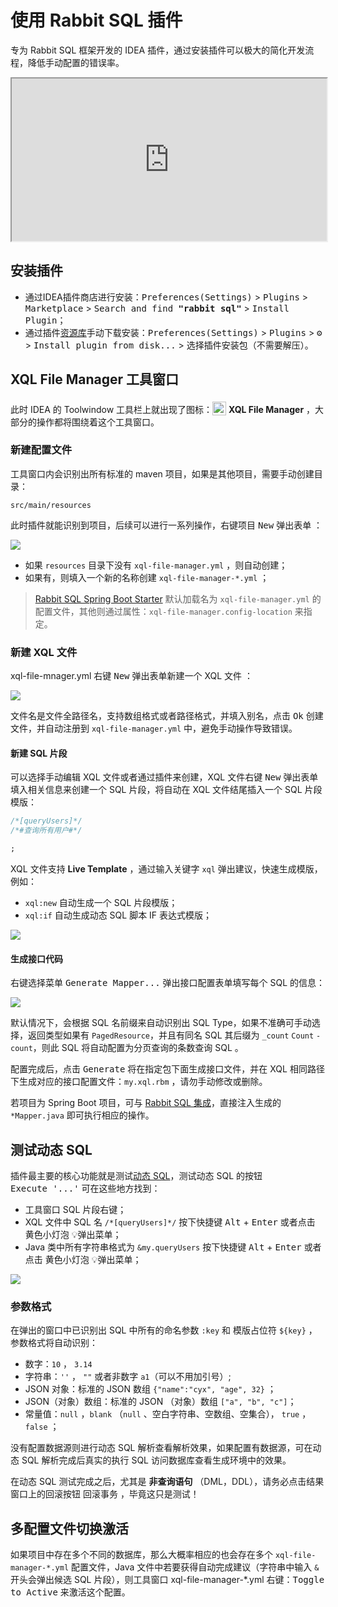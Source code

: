 # 使用 Rabbit SQL 插件

专为 Rabbit SQL 框架开发的 IDEA 插件，通过安装插件可以极大的简化开发流程，降低手动配置的错误率。

<iframe width="100%" height="260px" src="https://plugins.jetbrains.com/embeddable/card/21403"></iframe>

## 安装插件

- 通过IDEA插件商店进行安装：<kbd>Preferences(Settings)</kbd> > <kbd>Plugins</kbd> > <kbd>Marketplace</kbd> > <kbd>Search and find <b>"rabbit sql"</b></kbd> > <kbd>Install Plugin</kbd>；
- 通过插件[资源库](https://plugins.jetbrains.com/plugin/21403-rabbit-sql/versions)手动下载安装：<kbd>Preferences(Settings)</kbd> > <kbd>Plugins</kbd> > <kbd>⚙️</kbd> > <kbd>Install plugin from disk...</kbd> > 选择插件安装包（不需要解压）。

## XQL File Manager 工具窗口

此时 IDEA 的 Toolwindow 工具栏上就出现了图标：<img src="docs/imgs/xql-file-manager-toolwindow.svg" style="width:22px;position:relative;top:4px"></img> **XQL File Manager** ，大部分的操作都将围绕着这个工具窗口。

### 新建配置文件

工具窗口内会识别出所有标准的 maven 项目，如果是其他项目，需要手动创建目录：

```
src/main/resources
```

此时插件就能识别到项目，后续可以进行一系列操作，右键项目 <kbd>New</kbd> 弹出表单 ：

![](docs/imgs/plugin-new-xql-file-manager.png)

- 如果 `resources` 目录下没有 `xql-file-manager.yml` ，则自动创建；
- 如果有，则填入一个新的名称创建  `xql-file-manager-*.yml` ；

> [Rabbit SQL Spring Boot Starter](documents/with-spring-boot) 默认加载名为 `xql-file-manager.yml` 的配置文件，其他则通过属性：`xql-file-manager.config-location` 来指定。

### 新建 XQL 文件

xql-file-mnager.yml 右键 <kbd>New</kbd> 弹出表单新建一个 XQL 文件 ：

![](docs/imgs/plugin-new-xql.png)

文件名是文件全路径名，支持数组格式或者路径格式，并填入别名，点击 <kbd>Ok</kbd> 创建文件，并自动注册到 `xql-file-manager.yml` 中，避免手动操作导致错误。

#### 新建 SQL 片段

可以选择手动编辑 XQL 文件或者通过插件来创建，XQL 文件右键 <kbd>New</kbd> 弹出表单填入相关信息来创建一个 SQL 片段，将自动在 XQL 文件结尾插入一个 SQL 片段模版：

```sql
/*[queryUsers]*/
/*#查询所有用户#*/

;
```

XQL 文件支持 **Live Template** ，通过输入关键字 `xql` 弹出建议，快速生成模版，例如：

-  `xql:new` 自动生成一个 SQL 片段模版；
- `xql:if` 自动生成动态 SQL 脚本 IF 表达式模版；

![](docs/imgs/plugin-live-template.png)

#### 生成接口代码

右键选择菜单 <kbd>Generate Mapper...</kbd> 弹出接口配置表单填写每个 SQL 的信息：

![](docs/imgs/plugin-xql-mapping.png)

默认情况下，会根据 SQL 名前缀来自动识别出 SQL Type，如果不准确可手动选择，返回类型如果有 `PagedResource`，并且有同名 SQL 其后缀为 `_count` `Count` `-count`，则此 SQL 将自动配置为分页查询的条数查询 SQL 。

配置完成后，点击 <kbd>Generate</kbd> 将在指定包下面生成接口文件，并在 XQL 相同路径下生成对应的接口配置文件：`my.xql.rbm` ，请勿手动修改或删除。

若项目为 Spring Boot 项目，可与 [Rabbit SQL 集成](documents/with-spring-boot)，直接注入生成的 `*Mapper.java` 即可执行相应的操作。

## 测试动态 SQL

插件最主要的核心功能就是测试[动态 SQL](documents/dynamic-sql)，测试动态 SQL 的按钮 <kbd>Execute '...'</kbd> 可在这些地方找到：

- 工具窗口 SQL 片段右键；
- XQL 文件中 SQL 名 `/*[queryUsers]*/` 按下快捷键 <kbd>Alt</kbd> + <kbd>Enter</kbd> 或者点击 黄色小灯泡 💡弹出菜单；
- Java 类中所有字符串格式为 `&my.queryUsers` 按下快捷键 <kbd>Alt</kbd> + <kbd>Enter</kbd> 或者点击 黄色小灯泡 💡弹出菜单；

![](docs/imgs/execute-dynamic-sql.png)

### 参数格式

在弹出的窗口中已识别出 SQL 中所有的命名参数 `:key` 和 模版占位符 `${key}` ，参数格式将自动识别：

- 数字：`10` ， `3.14` 
- 字符串：`''` ， `""` 或者非数字 `a1`（可以不用加引号）;
- JSON 对象：标准的 JSON 数组 `{"name":"cyx", "age", 32}` ；
- JSON（对象）数组：标准的 JSON （对象）数组 `["a", "b", "c"]`；
- 常量值：`null` ，`blank` （`null` 、空白字符串、空数组、空集合）， `true` ， `false` ；

没有配置数据源则进行动态 SQL 解析查看解析效果，如果配置有数据源，可在动态 SQL 解析完成后真实的执行 SQL 访问数据库查看生成环境中的效果。

在动态 SQL 测试完成之后，尤其是 **非查询语句** （DML，DDL），请务必点击结果窗口上的回滚按钮 <kbd>回滚事务</kbd> ，毕竟这只是测试！

## 多配置文件切换激活

如果项目中存在多个不同的数据库，那么大概率相应的也会存在多个 `xql-file-manager-*.yml` 配置文件，Java 文件中若要获得自动完成建议（字符串中输入 `&` 开头会弹出候选 SQL 片段），则工具窗口 xql-file-manager-*.yml 右键：<kbd>Toggle to Active</kbd> 来激活这个配置。
